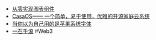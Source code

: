 - [从零实现图表组件](https://twitter.com/brotzky_/status/1778459352313233541)
- [CasaOS—— 一个简单，易于使用，优雅的开源家庭云系统](https://zhuanlan.zhihu.com/p/555705382)
- [当你以为自己用的是苹果系统字体](https://sspai.com/post/87960)
- [一石千浪](https://blog.yishi.io) #Web3